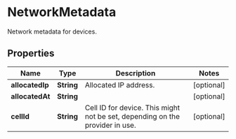 

# NetworkMetadata

Network metadata for devices.
## Properties

Name | Type | Description | Notes
------------ | ------------- | ------------- | -------------
**allocatedIp** | **String** | Allocated IP address. |  [optional]
**allocatedAt** | **String** |  |  [optional]
**cellId** | **String** | Cell ID for device. This might not be set, depending on the provider in use. |  [optional]



